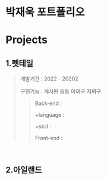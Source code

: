 박재욱 포트폴리오
=
Projects
=

1.펫테일
-
>개발기간 : 2022 - 20202&nbsp;
>
>구현기능 : 게시판 등등 어쩌구 저쩌구
>>Back-end : &nbsp;
>>
>>+language : &nbsp;
>>
>>+skill : &nbsp;
>>
>>Front-end : 

&nbsp;

2.아일랜드
-
